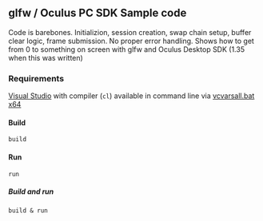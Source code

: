 ## glfw / Oculus PC SDK Sample code

Code is barebones. Initializion, session creation, swap chain setup, buffer clear logic, frame submission. No proper error handling. Shows how to get from 0 to something on screen with glfw and Oculus Desktop SDK (1.35 when this was written) 

### Requirements

[Visual Studio](https://visualstudio.microsoft.com/vs/community/) with compiler (`cl`) available in command line via [vcvarsall.bat x64](https://docs.microsoft.com/en-us/cpp/build/building-on-the-command-line)

#### Build

```
build
```

#### Run

```
run
```

##### Build and run

```
build & run
```
